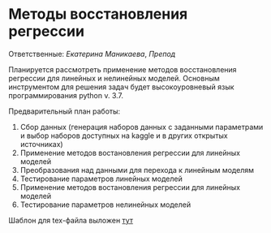# Методы восстановления регрессии

Ответственные:
_Екатерина Маникаева_,
_Препод_


Планируется рассмотреть применение методов восстановления регрессии для линейных и нелинейных моделей. Основным инструментом для решения задач будет высокоуровневый язык программирования python v. 3.7. 

Предварительный план работы:
1. Сбор данных (генерация наборов данных с заданными параметрами и выбор наборов доступных на kaggle и в других открытых источниках)
2. Применение методов востановления регрессии для линейных моделей
3. Преобразования над данными для перехода к линейным моделям
4. Тестирование параметров линейных моделей
5. Применение методов востановления регрессии для линейных моделей
6. Тестирование параметров нелинейных моделей

Шаблон для tex-файла выложен [тут](https://yadi.sk/d/IaYSy-JVMKQAcw)
